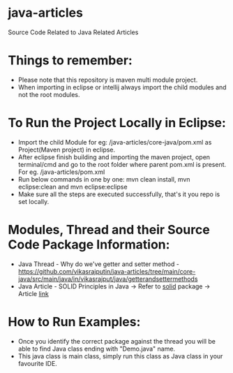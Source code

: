 # java-articles
Source Code Related to Java Related Articles

# Things to remember:
- Please note that this repository is maven multi module project.
- When importing in eclipse or intellij always import the child modules and not the root modules.

# To Run the Project Locally in Eclipse:
- Import the child Module for eg: /java-articles/core-java/pom.xml as Project(Maven project) in eclipse.
- After eclipse finish building and importing the maven project, open terminal/cmd and go to the root folder where parent pom.xml is present. For eg. /java-articles/pom.xml
- Run below commands in one by one: mvn clean install, mvn eclipse:clean and mvn eclipse:eclipse
- Make sure all the steps are executed successfully, that's it you repo is set locally.

# Modules, Thread and their Source Code Package Information:
- Java Thread - Why do we've getter and setter method - https://github.com/vikasrajputin/java-articles/tree/main/core-java/src/main/java/in/vikasrajput/java/getterandsettermethods
- Java Article - SOLID Principles in Java -> Refer to [solid](https://github.com/vikasrajputin/java-articles/tree/main/core-java/src/main/java/in/vikasrajput/java/solid) package -> Article [link](https://vikasrajput.in/complete-guide-to-solid-principles-in-java) 

# How to Run Examples:
- Once you identify the correct package against the thread you will be able to find Java class ending with "Demo.java" name.
- This java class is main class, simply run this class as Java class in your favourite IDE.
